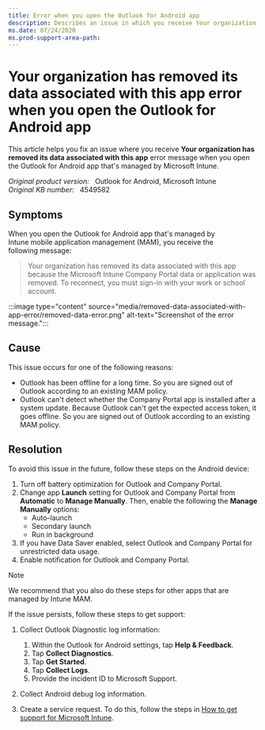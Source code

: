 ```yaml
---
title: Error when you open the Outlook for Android app
description: Describes an issue in which you receive Your organization has removed its data associated with this app error message when you open the Outlook for Android app that's managed by Intune.
ms.date: 07/24/2020
ms.prod-support-area-path:
---
```

# Your organization has removed its data associated with this app error when you open the Outlook for Android app

This article helps you fix an issue where you receive **Your organization has removed its data associated with this app** error message when you open the Outlook for Android app that's managed by Microsoft Intune.

_Original product version:_ &nbsp; Outlook for Android, Microsoft Intune  
_Original KB number:_ &nbsp; 4549582

## Symptoms

When you open the Outlook for Android app that's managed by Intune mobile application management (MAM), you receive the following message:

> Your organization has removed its data associated with this app because the Microsoft Intune Company Portal data or application was removed. To reconnect, you must sign-in with your work or school account.

:::image type="content" source="media/removed-data-associated-with-app-error/removed-data-error.png" alt-text="Screenshot of the error message.":::

## Cause

This issue occurs for one of the following reasons:

- Outlook has been offline for a long time. So you are signed out of Outlook according to an existing MAM policy.
- Outlook can't detect whether the Company Portal app is installed after a system update. Because Outlook can't get the expected access token, it goes offline. So you are signed out of Outlook according to an existing MAM policy.

## Resolution

To avoid this issue in the future, follow these steps on the Android device:

1. Turn off battery optimization for Outlook and Company Portal.
2. Change app **Launch** setting for Outlook and Company Portal from **Automatic** to **Manage Manually**. Then, enable the following the **Manage Manually** options:
   - Auto-launch
   - Secondary launch
   - Run in background
3. If you have Data Saver enabled, select Outlook and Company Portal for unrestricted data usage.
4. Enable notification for Outlook and Company Portal.

> [!NOTE]
> We recommend that you also do these steps for other apps that are managed by Intune MAM.

If the issue persists, follow these steps to get support:

1. Collect Outlook Diagnostic log information:

   1. Within the Outlook for Android settings, tap **Help & Feedback**.
   2. Tap **Collect Diagnostics**.
   3. Tap **Get Started**.
   4. Tap **Collect Logs**.
   5. Provide the incident ID to Microsoft Support.

1. Collect Android debug log information.
1. Create a service request. To do this, follow the steps in [How to get support for Microsoft Intune](/mem/intune/fundamentals/get-support).
